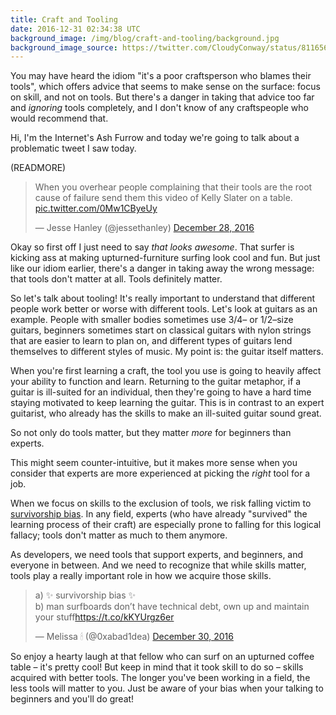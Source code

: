 ```yaml
---
title: Craft and Tooling
date: 2016-12-31 02:34:38 UTC
background_image: /img/blog/craft-and-tooling/background.jpg
background_image_source: https://twitter.com/CloudyConway/status/811656253650911232
---
```


You may have heard the idiom "it's a poor craftsperson who blames their tools", which offers advice that seems to make sense on the surface: focus on skill, and not on tools. But there's a danger in taking that advice too far and _ignoring_ tools completely, and I don't know of any craftspeople who would recommend that.

Hi, I'm the Internet's Ash Furrow and today we're going to talk about a problematic tweet I saw today.

(READMORE)

<blockquote class="twitter-tweet" data-lang="en"><p lang="en" dir="ltr">When you overhear people complaining that their tools are the root cause of failure send them this video of Kelly Slater on a table. <a href="https://t.co/0Mw1CByeUy">pic.twitter.com/0Mw1CByeUy</a></p>&mdash; Jesse Hanley (@jessethanley) <a href="https://twitter.com/jessethanley/status/813904788702183425">December 28, 2016</a></blockquote> <script async src="//platform.twitter.com/widgets.js" charset="utf-8"></script>

Okay so first off I just need to say _that looks awesome_. That surfer is kicking ass at making upturned-furniture surfing look cool and fun. But just like our idiom earlier, there's a danger in taking away the wrong message: that tools don't matter at all. Tools definitely matter.

So let's talk about tooling! It's really important to understand that different people work better or worse with different tools. Let's look at guitars as an example. People with smaller bodies sometimes use 3/4– or 1/2–size guitars, beginners sometimes start on classical guitars with nylon strings that are easier to learn to plan on, and different types of guitars lend themselves to different styles of music. My point is: the guitar itself matters.

When you're first learning a craft, the tool you use is going to heavily affect your ability to function and learn. Returning to the guitar metaphor, if a guitar is ill-suited for an individual, then they're going to have a hard time staying motivated to keep learning the guitar. This is in contrast to an expert guitarist, who already has the skills to make an ill-suited guitar sound great.

So not only do tools matter, but they matter _more_ for beginners than experts.

This might seem counter-intuitive, but it makes more sense when you consider that experts are more experienced at picking the _right_ tool for a job.

When we focus on skills to the exclusion of tools, we risk falling victim to [survivorship bias](https://en.wikipedia.org/wiki/Survivorship_bias). In any field, experts (who have already "survived" the learning process of their craft) are especially prone to falling for this logical fallacy; tools don't matter as much to them anymore.

As developers, we need tools that support experts, and beginners, and everyone in between. And we need to recognize that while skills matter, tools play a really important role in how we acquire those skills.

<blockquote class="twitter-tweet" data-lang="en"><p lang="en" dir="ltr">a) ✨ survivorship bias ✨<br>b) man surfboards don’t have technical debt, own up and maintain your stuff<a href="https://t.co/kKYUrgz6er">https://t.co/kKYUrgz6er</a></p>&mdash; Melissa 🕯 (@0xabad1dea) <a href="https://twitter.com/0xabad1dea/status/814858687642763268">December 30, 2016</a></blockquote> <script async src="//platform.twitter.com/widgets.js" charset="utf-8"></script>

So enjoy a hearty laugh at that fellow who can surf on an upturned coffee table – it's pretty cool! But keep in mind that it took skill to do so – skills acquired with better tools. The longer you've been working in a field, the less tools will matter to you. Just be aware of your bias when your talking to beginners and you'll do great!
